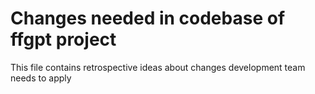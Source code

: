 # Changes needed in codebase of ffgpt project

This file contains retrospective ideas about changes development team needs to apply

